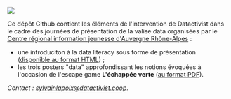 ![](https://www.info-jeunes.fr/themes/crijtheme/images/logo/logo_auvergne_rhone_alpes.svg)

Ce dépôt Github contient les éléments de l'intervention de Datactivist dans le cadre des journées de présentation de la valise data organisées par le [Centre régional information jeunesse d'Auvergne Rhône-Alpes](https://www.info-jeunes.fr/) :
* une introduciton à la data literacy sous forme de présentation ([disponible au format HTML](https://datactivist.coop/crij_aura_dataliteracy/intro_dataliteracy/index.html#1)) ;
* les trois posters "data" approfondissant les notions évoquées à l'occasion de l'escape game **L'échappée verte** ([au format PDF](https://github.com/datactivist/crij_aura_dataliteracy/tree/master/posters_data)).

*Contact : [sylvainlapoix@datactivist.coop](sylvainlapoix@datactivist.coop)*.

